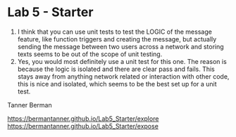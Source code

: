 # Lab 5 - Starter
1. I think that you can use unit tests to test the LOGIC of the message feature, like function triggers and creating the message, but actually sending the message between two users across a network and storing texts seems to be out of the scope of unit testing.
2. Yes, you would most definitely use a unit test for this one. The reason is because the logic is isolated and there are clear pass and fails. This stays away from anything network related or interaction with other code, this is nice and isolated, which seems to be the best set up for a unit test.

Tanner Berman

https://bermantanner.github.io/Lab5_Starter/explore
https://bermantanner.github.io/Lab5_Starter/expose
